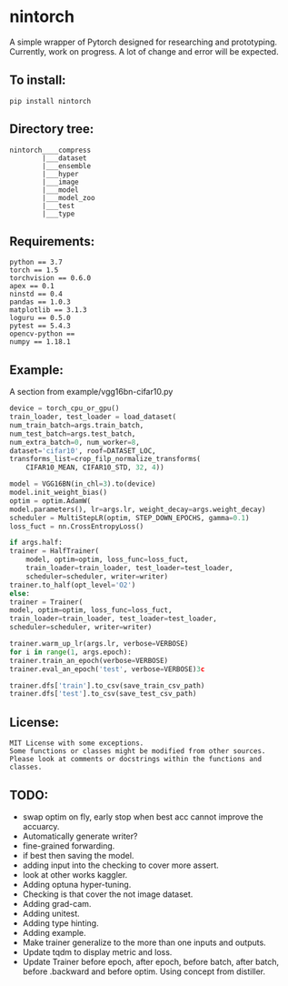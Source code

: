 # nintorch
A simple wrapper of Pytorch designed for researching and prototyping. <br>
Currently, work on progress. A lot of change and error will be expected. <br>

## To install:
```
pip install nintorch
```

## Directory tree:
```
nintorch____compress
	    |___dataset
	    |___ensemble
	    |___hyper
	    |___image
	    |___model
	    |___model_zoo
	    |___test
		|___type
```

## Requirements:
```
python == 3.7
torch == 1.5
torchvision == 0.6.0
apex == 0.1
ninstd == 0.4
pandas == 1.0.3
matplotlib == 3.1.3
loguru == 0.5.0
pytest == 5.4.3
opencv-python ==
numpy == 1.18.1
```

## Example:
A section from example/vgg16bn-cifar10.py
```python
device = torch_cpu_or_gpu()
train_loader, test_loader = load_dataset(
num_train_batch=args.train_batch,
num_test_batch=args.test_batch,
num_extra_batch=0, num_worker=8, 
dataset='cifar10', roof=DATASET_LOC,
transforms_list=crop_filp_normalize_transforms(
    CIFAR10_MEAN, CIFAR10_STD, 32, 4))

model = VGG16BN(in_chl=3).to(device)
model.init_weight_bias()
optim = optim.AdamW(
model.parameters(), lr=args.lr, weight_decay=args.weight_decay)
scheduler = MultiStepLR(optim, STEP_DOWN_EPOCHS, gamma=0.1)
loss_fuct = nn.CrossEntropyLoss()

if args.half:
trainer = HalfTrainer(
    model, optim=optim, loss_func=loss_fuct,
    train_loader=train_loader, test_loader=test_loader,
    scheduler=scheduler, writer=writer)
trainer.to_half(opt_level='O2')
else:
trainer = Trainer(
model, optim=optim, loss_func=loss_fuct,
train_loader=train_loader, test_loader=test_loader,
scheduler=scheduler, writer=writer)

trainer.warm_up_lr(args.lr, verbose=VERBOSE)
for i in range(1, args.epoch):
trainer.train_an_epoch(verbose=VERBOSE)
trainer.eval_an_epoch('test', verbose=VERBOSE)3c

trainer.dfs['train'].to_csv(save_train_csv_path)
trainer.dfs['test'].to_csv(save_test_csv_path)
```

## License:
```
MIT License with some exceptions.
Some functions or classes might be modified from other sources.
Please look at comments or docstrings within the functions and classes.
```

## TODO:
- swap optim on fly, early stop when best acc cannot improve the accuarcy.
- Automatically generate writer?
- fine-grained forwarding.
- if best then saving the model.
- adding input into the checking to cover more assert.
- look at other works kaggler.
- Adding optuna hyper-tuning.
- Checking is that cover the not image dataset.
- Adding grad-cam.
- Adding unitest.
- Adding type hinting.
- Adding example.
- Make trainer generalize to the more than one inputs and outputs.
- Update tqdm to display metric and loss.
- Update Trainer before epoch, after epoch, before batch, after batch, before .backward and before optim. Using concept from distiller.
